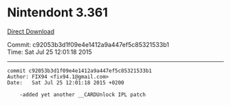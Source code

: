 # Nintendont 3.361
[Direct Download](./Nintendont.zip)

Commit: c92053b3d1f09e4e1412a9a447ef5c85321533b1  
Time: Sat Jul 25 12:01:18 2015   

-----

```
commit c92053b3d1f09e4e1412a9a447ef5c85321533b1
Author: FIX94 <fix94.1@gmail.com>
Date:   Sat Jul 25 12:01:18 2015 +0200

    -added yet another __CARDUnlock IPL patch
```
